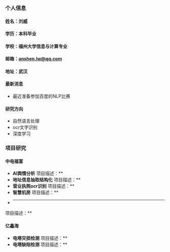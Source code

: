 ### 个人信息
#### 姓名：刘威
#### 学历：本科毕业
#### 学校：福州大学信息与计算专业
#### 邮箱：anshen.lw@qq.com
#### 地址：武汉

#### 最新消息
- 最近准备参加百度的NLP比赛

#### 研究方向
- 自然语言处理
- ocr文字识别
- 深度学习

### 项目研究

#### 中电福富
- **AI舆情分析**
项目描述：**
- **地址信息抽取结构化**
项目描述：**
- **营业执照ocr识别**
项目描述：**
- **智慧机房**
项目描述：**
- ****
项目描述：**
#### 亿鑫海
- **电塔灾损检测**
项目描述：**
- **电塔缺陷检测**
项目描述：**


